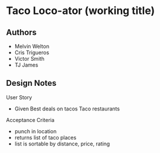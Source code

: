 # Taco Loco-ator (working title)

## Authors
- Melvin Welton
- Cris Trigueros
- Victor Smith
- TJ James

## Design Notes

User Story
- Given
Best deals on tacos
Taco restaurants

Acceptance Criteria
- punch in location
- returns list of taco places
- list is sortable by distance, price, rating

